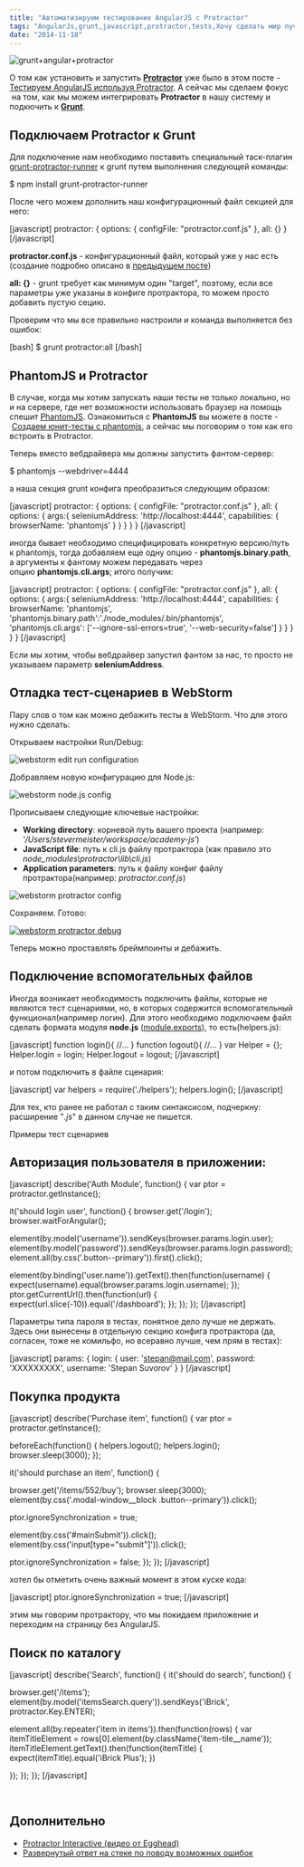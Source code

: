 ```yaml
---
title: "Автоматизируем тестирование AngularJS с Protractor"
tags: "AngularJs,grunt,javascript,protractor,tests,Хочу сделать мир лучше"
date: "2014-11-18"
---
```


![](images/falgg2jybmhgk16y62lr-300x300.png "grunt+angular+protractor")

О том как установить и запустить **[Protractor](https://angular.github.io/protractor/#/ "angular.github.io/protractor")** уже было в этом посте - [Тестируем AngularJS используя Protractor](https://stepansuvorov.com/blog/2014/02/angularjs-protractor/ "angularjs-protractor"). А сейчас мы сделаем фокус  на том, как мы можем интегрировать **Protractor** в нашу систему и подкючить к **[Grunt](https://gruntjs.com/ "gruntjs")**.

## Подключаем Protractor к Grunt

Для подключение нам необходимо поставить специальный таск-плагин [grunt-protractor-runner](https://www.npmjs.org/package/grunt-protractor-runner "npmjs.org") к grunt путем выполнения следующей команды:

$ npm install grunt-protractor-runner

После чего можем дополнить наш конфигурационный файл секцией для него:

\[javascript\] protractor: { options: { configFile: "protractor.conf.js" }, all: {} } \[/javascript\]

**protractor.conf.js** - конфигурационный файл, который уже у нас есть (создание подробно описано в [предыдущем посте](https://stepansuvorov.com/blog/2014/02/angularjs-protractor/))

**all: {}** - grunt требует как минимум один "target", поэтому, если все параметры уже указаны в конфиге протрактора, то можем просто добавить пустую сецию.

Проверим что мы все правильно настроили и команда выполняется без ошибок:

\[bash\] $ grunt protractor:all \[/bash\]

## PhantomJS и Protractor

В случае, когда мы хотим запускать наши тесты не только локально, но и на сервере, где нет возможности использовать браузер на помощь спешит [PhantomJS](https://phantomjs.org/ "phantomjs.org"). Ознакомиться с **PhantomJS** вы можете в посте - [Создаем юнит-тесты с phantomjs](https://stepansuvorov.com/blog/2012/09/%D1%81%D0%BE%D0%B7%D0%B4%D0%B0%D0%B5%D0%BC-%D1%8E%D0%BD%D0%B8%D1%82-%D1%82%D0%B5%D1%81%D1%82%D1%8B-%D1%81-phantomjs/), а сейчас мы поговорим о том как его встроить в Protractor.

Теперь вместо вебдрайвера мы должны запустить фантом-сервер:

$ phantomjs --webdriver=4444

а наша секция grunt конфига преобразиться следующим образом:

\[javascript\] protractor: { options: { configFile: "protractor.conf.js" }, all: { options: { args:{ seleniumAddress: 'http://localhost:4444', capabilities: { browserName: 'phantomjs' } } } } } \[/javascript\]

иногда бывает необходимо специфицировать конкретную версию/путь к phantomjs, тогда добавляем еще одну опцию - **phantomjs.binary.path**, а аргументы к фантому можем передавать через опцию **phantomjs.cli.args**; итого получим:

\[javascript\] protractor: { options: { configFile: "protractor.conf.js" }, all: { options: { args:{ seleniumAddress: 'http://localhost:4444', capabilities: { browserName: 'phantomjs', 'phantomjs.binary.path':'./node\_modules/.bin/phantomjs', 'phantomjs.cli.args': \['--ignore-ssl-errors=true', '--web-security=false'\] } } } } } \[/javascript\]

Если мы хотим, чтобы вебдрайвер запустил фантом за нас, то просто не указываем параметр **seleniumAddress**.

## Отладка тест-сценариев в WebStorm

Пару слов о том как можно дебажить тесты в WebStorm. Что для этого нужно сделать:

Открываем настройки Run/Debug:

![](images/Screenshot-2014-10-20-17.51.44.png "webstorm edit run configuration")

Добравляем новую конфигурацию для Node.js:

![](images/Screenshot-2014-10-20-17.57.17-263x300.png "webstorm node.js config")

Прописываем следующие ключевые настройки:

- **Working directory**: корневой путь вашего проекта (например: ‘_/Users/stevermeister/workspace/academy-js_’)
- **JavaScript file**: путь к cli.js файлу протрактора (как правило это _node\_modules\\protractor\\lib\\cli.js_)
- **Application parameters**: путь к файлу конфиг файлу протрактора(например: _protractor.conf.js_)

![](images/Screenshot-2014-10-20-18.09.011.png "webstorm protractor config")

Сохраняем. Готово:

[![](images/Screenshot-2014-10-20-18.11.27.png "webstorm protractor debug")](https://stepansuvorov.com/blog/wp-content/uploads/2014/10/Screenshot-2014-10-20-18.11.27.png)

Теперь можно проставлять бреймпоинты и дебажить.

## Подключение вспомогательных файлов

Иногда возникает необходимость подключить файлы, которые не являются тест сценариями, но, в которых содержится вспомогательный функционал(например логин). Для этого необходимо подключаем файл сделать формата модуля **node.js** ([module.exports](https://openmymind.net/2012/2/3/Node-Require-and-Exports/ "Node-Require-and-Exports")), то есть(helpers.js):

\[javascript\] function login(){ //... } function logout(){ //... } var Helper = {}; Helper.login = login; Helper.logout = logout; \[/javascript\]

и потом подключить в файле сценария:

\[javascript\] var helpers = require('./helpers'); helpers.login(); \[/javascript\]

Для тех, кто ранее не работал с таким синтаксисом, подчеркну: расширение "_.js_" в данном случае не пишется.

Примеры тест сценариев

## Авторизация пользователя в приложении:

\[javascript\] describe('Auth Module', function() { var ptor = protractor.getInstance();

it('should login user', function() { browser.get('/login'); browser.waitForAngular();

element(by.model('username')).sendKeys(browser.params.login.user); element(by.model('password')).sendKeys(browser.params.login.password); element.all(by.css('.button--primary')).first().click();

element(by.binding('user.name')).getText().then(function(username) { expect(username).equal(browser.params.login.username); }); ptor.getCurrentUrl().then(function(url) { expect(url.slice(-10)).equal('/dashboard'); }); }); }); \[/javascript\]

Параметры типа пароля в тестах, понятное дело лучше не держать. Здесь они вынесены в отдельную секцию конфига протрактора (да, согласен, тоже не комильфо, но всеравно лучше, чем прям в тестах):

\[javascript\] params: { login: { user: 'stepan@mail.com', password: 'XXXXXXXXX', username: 'Stepan Suvorov' } } \[/javascript\]

## Покупка продукта

\[javascript\] describe('Purchase item', function() { var ptor = protractor.getInstance();

beforeEach(function() { helpers.logout(); helpers.login(); browser.sleep(3000); });

it('should purchase an item', function() {

browser.get('/items/552/buy'); browser.sleep(3000); element(by.css('.modal-window\_\_block .button--primary')).click();

ptor.ignoreSynchronization = true;

element(by.css('#mainSubmit')).click(); element(by.css('input\[type="submit"\]')).click();

ptor.ignoreSynchronization = false; }); }); \[/javascript\]

хотел бы отметить очень важный момент в этом куске кода:

\[javascript\] ptor.ignoreSynchronization = true; \[/javascript\]

этим мы говорим протрактору, что мы покидаем приложение и переходим на страницу без AngularJS.

## Поиск по каталогу

\[javascript\] describe('Search', function() { it('should do search', function() {

browser.get('/items'); element(by.model('itemsSearch.query')).sendKeys('iBrick', protractor.Key.ENTER);

element.all(by.repeater('item in items')).then(function(rows) { var itemTitleElement = rows\[0\].element(by.className('item-tile\_\_name')); itemTitleElement.getText().then(function(itemTitle) { expect(itemTitle).equal('iBrick Plus'); })

}); }); }); \[/javascript\]

 

## Дополнительно

- [Protractor Interactive (видео от Egghead)](https://egghead.io/lessons/angularjs-protractor-interactive "egghead.io")
- [Развернутый ответ на стеке по поводу возможных ошибок](https://stackoverflow.com/a/25008031/274500 "stackoverflow.com")

